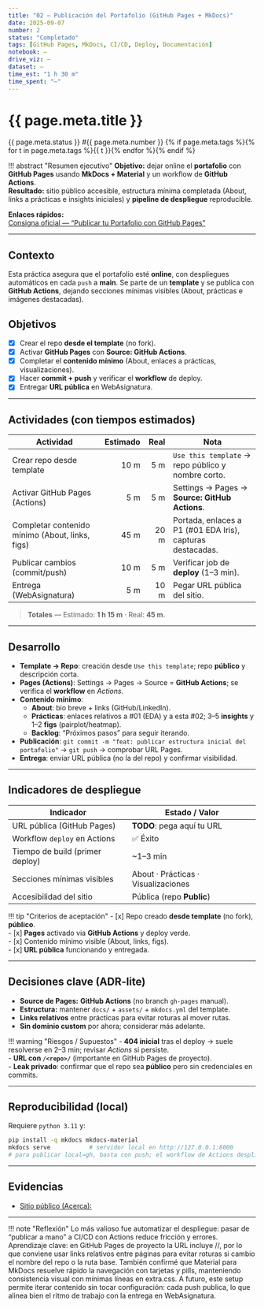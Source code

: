 ```yaml
---
title: "02 — Publicación del Portafolio (GitHub Pages + MkDocs)"
date: 2025-09-07
number: 2
status: "Completado"
tags: [GitHub Pages, MkDocs, CI/CD, Deploy, Documentación]
notebook: —
drive_viz: —
dataset: —
time_est: "1 h 30 m"
time_spent: "—"
---
```


# {{ page.meta.title }}

<span class="pill">{{ page.meta.status }}</span>
<span class="pill">#{{ page.meta.number }}</span>
{% if page.meta.tags %}{% for t in page.meta.tags %}<span class="pill">{{ t }}</span>{% endfor %}{% endif %}

!!! abstract "Resumen ejecutivo"
    **Objetivo:** dejar online el **portafolio** con **GitHub Pages** usando **MkDocs + Material** y un workflow de **GitHub Actions**.  
    **Resultado:** sitio público accesible, estructura mínima completada (About, links a prácticas e insights iniciales) y **pipeline de despliegue** reproducible.

**Enlaces rápidos:**  
[Consigna oficial — “Publicar tu Portafolio con GitHub Pages”](https://juanfkurucz.com/ucu-id/ut1/02-portafolio-github-pages/)

---

## Contexto
Esta práctica asegura que el portafolio esté **online**, con despliegues automáticos en cada `push` a **main**. Se parte de un **template** y se publica con **GitHub Actions**, dejando secciones mínimas visibles (About, prácticas e imágenes destacadas).

## Objetivos
- [x] Crear el repo **desde el template** (no fork).  
- [x] Activar **GitHub Pages** con **Source: GitHub Actions**.  
- [x] Completar el **contenido mínimo** (About, enlaces a prácticas, visualizaciones).  
- [x] Hacer **commit + push** y verificar el **workflow** de deploy.  
- [x] Entregar **URL pública** en WebAsignatura.

---

## Actividades (con tiempos estimados)

| Actividad                                         | Estimado | Real | Nota |
|---|---:|---:|---|
| Crear repo desde template                         | 10 m | 5 m | `Use this template` → repo público y nombre corto. |
| Activar GitHub Pages (Actions)                    | 5 m  | 5 m | Settings → Pages → **Source: GitHub Actions**. |
| Completar contenido mínimo (About, links, figs)   | 45 m | 20 m | Portada, enlaces a P1 (#01 EDA Iris), capturas destacadas. |
| Publicar cambios (commit/push)                    | 10 m | 5 m | Verificar job de **deploy** (1–3 min). |
| Entrega (WebAsignatura)                           | 5 m  | 10 m | Pegar URL pública del sitio. |

> **Totales** — Estimado: **1 h 15 m** · Real: **45 m**.

---

## Desarrollo

- **Template → Repo**: creación desde `Use this template`; repo **público** y descripción corta.  
- **Pages (Actions)**: Settings → Pages → Source = **GitHub Actions**; se verifica el **workflow** en *Actions*.  
- **Contenido mínimo**:  
  - **About**: bio breve + links (GitHub/LinkedIn).  
  - **Prácticas**: enlaces relativos a #01 (EDA) y a esta #02; 3–5 **insights** y 1–2 **figs** (pairplot/heatmap).  
  - **Backlog**: “Próximos pasos” para seguir iterando.  
- **Publicación**: `git commit -m "feat: publicar estructura inicial del portafolio"` → `git push` → comprobar URL Pages.  
- **Entrega**: enviar URL pública (no la del repo) y confirmar visibilidad.

---

## Indicadores de despliegue

| Indicador                                     | Estado / Valor |
|---|---|
| URL pública (GitHub Pages)                    | **TODO**: pega aquí tu URL |
| Workflow `deploy` en Actions                  | ✅ Éxito |
| Tiempo de build (primer deploy)               | ~1–3 min |
| Secciones mínimas visibles                    | About · Prácticas · Visualizaciones |
| Accesibilidad del sitio                       | Pública (repo **Public**) |

!!! tip "Criterios de aceptación"
    - [x] Repo creado **desde template** (no fork), **público**.  
    - [x] **Pages** activado via **GitHub Actions** y deploy verde.  
    - [x] Contenido mínimo visible (About, links, figs).  
    - [x] **URL pública** funcionando y entregada.

---

## Decisiones clave (ADR-lite)
- **Source de Pages:** **GitHub Actions** (no branch `gh-pages` manual).  
- **Estructura:** mantener `docs/` + `assets/` + `mkdocs.yml` del template.  
- **Links relativos** entre prácticas para evitar roturas al mover rutas.  
- **Sin dominio custom** por ahora; considerar más adelante.

!!! warning "Riesgos / Supuestos"
    - **404 inicial** tras el deploy → suele resolverse en 2–3 min; revisar *Actions* si persiste.  
    - **URL con `/<repo>/`** (importante en GitHub Pages de proyecto).  
    - **Leak privado**: confirmar que el repo sea **público** pero sin credenciales en commits.

---

## Reproducibilidad (local)
Requiere `python 3.11` y:

```bash
pip install -q mkdocs mkdocs-material
mkdocs serve           # servidor local en http://127.0.0.1:8000
# para publicar local→gh, basta con push; el workflow de Actions despliega solo
```
---

## Evidencias

- [Sitio público (Acerca):](https://aleaurre.github.io/ia-portfolio/acerca/)

---

!!! note "Reflexión"
    Lo más valioso fue automatizar el despliegue: pasar de “publicar a mano” a CI/CD con Actions reduce fricción y errores.
    Aprendizaje clave: en GitHub Pages de proyecto la URL incluye /<repo>/, por lo que conviene usar links relativos entre páginas para evitar roturas si cambio el nombre del repo o la ruta base.
    También confirmé que Material para MkDocs resuelve rápido la navegación con tarjetas y pills, manteniendo consistencia visual con mínimas líneas en extra.css.
    A futuro, este setup permite iterar contenido sin tocar configuración: cada push publica, lo que alinea bien el ritmo de trabajo con la entrega en WebAsignatura.




